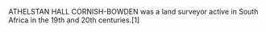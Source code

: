 ATHELSTAN HALL CORNISH-BOWDEN was a land surveyor active in South Africa in the 19th and 20th centuries.[1]
